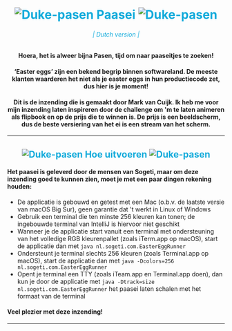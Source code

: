 <span align="center">

<h1 style="color:#12ABDB"> <img src="src/images/Duke-pasen.svg" alt="Duke-pasen" /> Paasei <img src="src/images/Duke-pasen.svg" alt="Duke-pasen" /></h1>
<h6 style="color:#12ABDB">| Dutch version   |</h6>

#### Hoera, het is alweer bijna Pasen, tijd om naar paaseitjes te zoeken!
#### ‘Easter eggs’ zijn een bekend begrip binnen softwareland. De meeste klanten waarderen het niet als je easter eggs in hun productiecode zet, dus hier is je moment!
#### Dit is de inzending die is gemaakt door Mark van Cuijk. Ik heb me voor mijn inzending laten inspireren door de challenge om 'm te laten animeren als flipbook en op de prijs die te winnen is. De prijs is een beeldscherm, dus de beste versiering van het ei is een stream van het scherm.

</span>

--- 

<span align="center">

<h2 style="color:#12ABDB"> <img src="src/images/Duke-pasen.svg" alt="Duke-pasen" /> Hoe uitvoeren <img src="src/images/Duke-pasen.svg" alt="Duke-pasen" /></h2>

</span>

#### Het paasei is geleverd door de mensen van Sogeti, maar om deze inzending goed te kunnen zien, moet je met een paar dingen rekening houden:
- De applicatie is gebouwd en getest met een Mac (o.b.v. de laatste versie van macOS Big Sur), geen garantie dat 't werkt in Linux of Windows
- Gebruik een terminal die ten minste 256 kleuren kan tonen; de ingebouwde terminal van IntelliJ is hiervoor niet geschikt
- Wanneer je de applicatie start vanuit een terminal met ondersteuning van het volledige RGB kleurenpallet (zoals iTerm.app op macOS), start de applicatie dan met `java nl.sogeti.com.EasterEggRunner`
- Ondersteunt je terminal slechts 256 kleuren (zoals Terminal.app op macOS), start de applicatie dan met `java -Dcolors=256 nl.sogeti.com.EasterEggRunner`
- Opent je terminal een TTY (zoals iTeam.app en Terminal.app doen), dan kun je door de applicatie met `java -Dtrack=size nl.sogeti.com.EasterEggRunner` het paasei laten schalen met het formaat van de terminal

#### Veel plezier met deze inzending!

---
